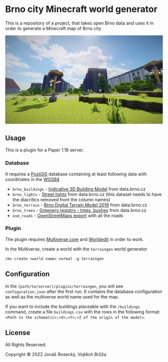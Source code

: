 # Brno city Minecraft world generator

This is a repository of a project, that takes open Brno data and uses it in order to generate a Minecraft map of Brno city

![screenshot](./static/screenshot.png)

## Usage

This is a plugin for a Paper 1.18 server.

### Database

It requires a [PostGIS](https://postgis.net/) database containing at least following data with coordinates in the [WGS84](https://cs.wikipedia.org/wiki/World_Geodetic_System)

- `brno_buildings` - [Indicative 3D Building Model](https://data.brno.cz/maps/mestobrno::orienta%C4%8Dn%C3%AD-3d-model-budov-indicative-3d-building-model/about) from data.brno.cz
- `brno_lights` - [Street lights](https://data.brno.cz/datasets/sloupy-ve%C5%99ejn%C3%A9ho-osv%C4%9Btlen%C3%AD-l-street-lights/explore?location=49.202289%2C16.621244%2C13.72) from data.brno.cz (this dataset needs to have the diacritics removed from the column names)
- `brno_terrain` - [Brno Digital Terrain Model 2019](https://data.brno.cz/datasets/mestobrno::digit%C3%A1ln%C3%AD-model-ter%C3%A9nu-brna-2019-brno-digital-terrain-model-2019-wgs/about) from data.brno.cz
- `brno_trees` - [Greenery registry - trees, bushes](https://data.brno.cz/datasets/pasport-zelen%C4%9B-stromy-ke%C5%99e-greenery-registry-trees-bushes) from data.brno.cz
- `osm_roads` - [OpenStreetMaps export](https://download.geofabrik.de/europe/czech-republic.html) with all the roads

### Plugin

The plugin requires [Multiverse core](https://dev.bukkit.org/projects/multiverse-core) and [Worldedit](https://dev.bukkit.org/projects/worldedit) in order to work.

In the Multiverse, create a world with the `terraingen` world generator

```
/mv create <world name> normal -g terraingen
```


## Configuration

In the `[path/to/server]/plugins/terraingen`, you will see `configuration.json` after the first run. It contains the database configuration as well as the multiverse world name used for the map.

If you want to include the buildings placeable with the `/buildings` command, create a file `buildings.csv` with the rows in the following format:
`<Path to the schematic>;<X>;<Y>;<Z of the origin of the model>`.

## License

All Rights Reserved.

Copyright © 2022 Jonáš Rosecký, Vojtěch Brůža
